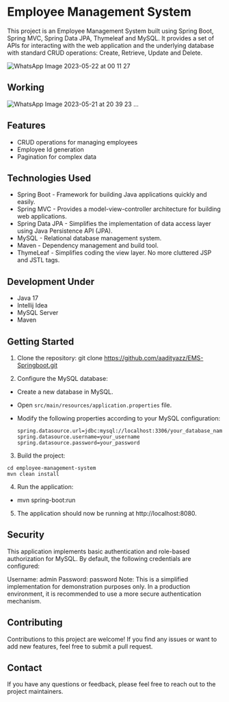 # Employee Management System

This project is an Employee Management System built using Spring Boot, Spring MVC, Spring Data JPA, Thymeleaf and MySQL. It provides a set of APIs for interacting with the web application and the underlying database with standard CRUD operations: Create, Retrieve, Update and Delete.

![WhatsApp Image 2023-05-22 at 00 11 27](https://github.com/aadityazz/EMS-SpringBoot/assets/67819043/befd0bec-0666-461c-981e-4ecebf35b6c5)

## Working

![WhatsApp Image 2023-05-21 at 20 39 23](https://github.com/aadityazz/EMS-SpringBoot/assets/67819043/aee87d00-454f-479f-9e9f-5eee99d3dfc4)
...

## Features

- CRUD operations for managing employees
- Employee Id generation
- Pagination for complex data

## Technologies Used

- Spring Boot - Framework for building Java applications quickly and easily.
- Spring MVC - Provides a model-view-controller architecture for building web applications.
- Spring Data JPA - Simplifies the implementation of data access layer using Java Persistence API (JPA).
- MySQL - Relational database management system.
- Maven - Dependency management and build tool.
- ThymeLeaf - Simplifies coding the view layer. No more cluttered JSP and JSTL tags.

## Development Under

- Java 17
- Intellij Idea
- MySQL Server
- Maven

## Getting Started

1. Clone the repository:
git clone https://github.com/aadityazz/EMS-Springboot.git

2. Configure the MySQL database:
- Create a new database in MySQL.
- Open `src/main/resources/application.properties` file.
- Modify the following properties according to your MySQL configuration:

  ```
  spring.datasource.url=jdbc:mysql://localhost:3306/your_database_name
  spring.datasource.username=your_username
  spring.datasource.password=your_password
  ```

3. Build the project:
```shell
cd employee-management-system
mvn clean install
```

4. Run the application:
- mvn spring-boot:run

5. The application should now be running at http://localhost:8080.

## Security

This application implements basic authentication and role-based authorization for MySQL. By default, the following credentials are configured:

Username: admin
Password: password
Note: This is a simplified implementation for demonstration purposes only. In a production environment, it is recommended to use a more secure authentication mechanism.

## Contributing

Contributions to this project are welcome! If you find any issues or want to add new features, feel free to submit a pull request.

## Contact

If you have any questions or feedback, please feel free to reach out to the project maintainers.
